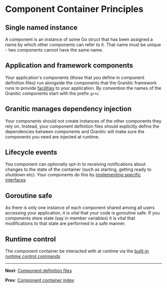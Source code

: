 # Component Container Principles

## Single named instance

A component is an instance of some Go struct that has been assigned a name by which other components can refer to it. 
That name must be unique - two components cannot have the same name.

## Application and framework components

Your application's components (those that you define in component definition files) run alongside the components
that the Granitic framework runs to provide [facilities](fac-index.md) to your application. By convention the names
of the Granitic components start with the prefix `grnc`

## Granitic manages dependency injection

Your components should not create instances of the other components they rely on. Instead, your component definition
files should explicitly define the dependencies between components and Granitic will make sure the components you need
are injected at runtime.

## Lifecycle events

You component can optionally opt-in to receiving notifications about changes to the state of the container (such as starting,
getting ready to shutdown etc). Your components do this by [implementing specific interfaces](ioc-lifecycle.md)

## Goroutine safe

As there is only one instance of each component shared among all users accessing your application, it is vital that 
your code is goroutine safe. If you components store state (say in member variables) it is vital that modifications 
to that state are performed in a safe manner.

## Runtime control

The component container be interacted with at runtime via the [built-in runtime control commands](rtc-built-in.md)

---
**Next**: [Component definition files](ioc-definition-files.md)

**Prev**: [Component container index](ioc-index.md)
